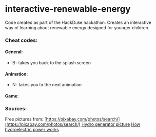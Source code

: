 # interactive-renewable-energy
Code created as part of the HackDuke hackathon. Creates an interactive way of learning about renewable energy designed for younger children. 




### Cheat codes:
#### General: 
* B- takes you back to the splash screen

#### Animation:
* N- takes you to the next animation

#### Game:


### Sources:
Free pictures from: [https://pixabay.com/photos/search/](https://pixabay.com/photos/search/)
[Hydro generator picture](https://www.usgs.gov/media/images/a-turbine-connected-a-generator-produces-power-inside-a-dam)
[How hydroelectric power works](https://www.usgs.gov/special-topic/water-science-school/science/hydroelectric-power-how-it-works?qt-science_center_objects=0#qt-science_center_objects)